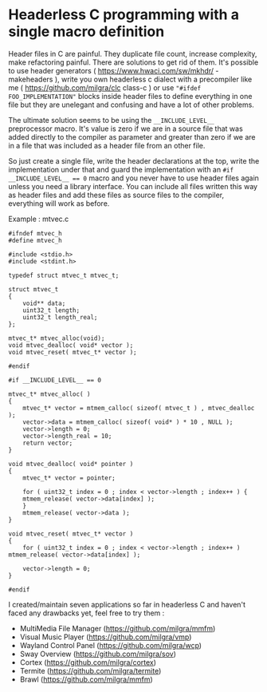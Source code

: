 
# Headerless C programming with a single macro definition

 Header files in C are painful. They duplicate file count, increase complexity, make refactoring painful. There are solutions to get rid of them. It's possible to use header generators ( https://www.hwaci.com/sw/mkhdr/ - makeheaders ), write you own headerless c dialect with a precompiler like me ( https://github.com/milgra/clc class-c ) or use `"#ifdef FOO_IMPLEMENTATION"` blocks inside header files to define everything in one file but they are unelegant and confusing and have a lot of other problems.

The ultimate solution seems to be using the `__INCLUDE_LEVEL__` preprocessor macro. It's value is zero if we are in a source file that was added directly to the compiler as parameter and greater than zero if we are in a file that was included as a header file from an other file.

So just create a single file, write the header declarations at the top, write the implementation under that and guard the implementation with an `#if __INCLUDE_LEVEL__ == 0` macro and you never have to use header files again unless you need a library interface. You can include all files written this way as header files and add these files as source files to the compiler, everything will work as before.

Example : mtvec.c
```
#ifndef mtvec_h
#define mtvec_h

#include <stdio.h>
#include <stdint.h>

typedef struct mtvec_t mtvec_t;

struct mtvec_t
{
    void** data;
    uint32_t length;
    uint32_t length_real;
};

mtvec_t* mtvec_alloc(void);
void mtvec_dealloc( void* vector );
void mtvec_reset( mtvec_t* vector );

#endif

#if __INCLUDE_LEVEL__ == 0

mtvec_t* mtvec_alloc( )
{
    mtvec_t* vector = mtmem_calloc( sizeof( mtvec_t ) , mtvec_dealloc );
    vector->data = mtmem_calloc( sizeof( void* ) * 10 , NULL );
    vector->length = 0;
    vector->length_real = 10;
    return vector;
}

void mtvec_dealloc( void* pointer )
{
    mtvec_t* vector = pointer;

    for ( uint32_t index = 0 ; index < vector->length ; index++ ) {
    mtmem_release( vector->data[index] );
    }
    mtmem_release( vector->data );
}

void mtvec_reset( mtvec_t* vector )
{
    for ( uint32_t index = 0 ; index < vector->length ; index++ ) mtmem_release( vector->data[index] );

    vector->length = 0;
}

#endif
```

I created/maintain seven applications so far in headerless C and haven't faced any drawbacks yet, feel free to try them :

- MultiMedia File Manager (https://github.com/milgra/mmfm)  
- Visual Music Player (https://github.com/milgra/vmp)  
- Wayland Control Panel (https://github.com/milgra/wcp)  
- Sway Overview (https://github.com/milgra/sov)  
- Cortex (https://github.com/milgra/cortex)  
- Termite (https://github.com/milgra/termite)  
- Brawl (https://github.com/milgra/mmfm)  

